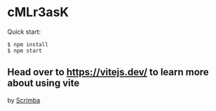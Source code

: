 # cMLr3asK

Quick start:

```
$ npm install
$ npm start
````

Head over to https://vitejs.dev/ to learn more about using vite
-----
by [Scrimba](https://scrimba.com/)
